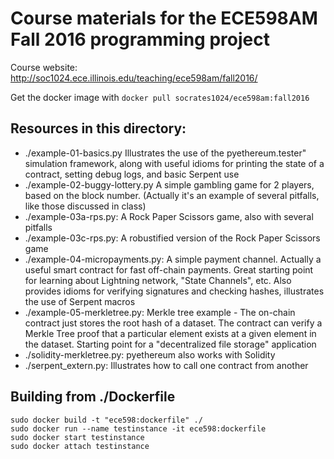 Course materials for the ECE598AM Fall 2016 programming project
=========
Course website: http://soc1024.ece.illinois.edu/teaching/ece598am/fall2016/

Get the docker image with `docker pull socrates1024/ece598am:fall2016`

Resources in this directory:
--
   - ./example-01-basics.py
      Illustrates the use of the pyethereum.tester" simulation framework, along with useful idioms for printing the state of a contract, setting debug logs, and basic Serpent use
   - ./example-02-buggy-lottery.py
      A simple gambling game for 2 players, based on the block number. (Actually it's an example of several pitfalls, like those discussed in class)
   - ./example-03a-rps.py:
      A Rock Paper Scissors game, also with several pitfalls
   - ./example-03c-rps.py:
      A robustified version of the Rock Paper Scissors game
   - ./example-04-micropayments.py:
      A simple payment channel. Actually a useful smart contract for fast off-chain payments. Great starting point for learning about Lightning network, "State Channels", etc. Also provides idioms for verifying signatures and checking hashes, illustrates the use of Serpent macros
   - ./example-05-merkletree.py:
      Merkle tree example - The on-chain contract just stores the root hash of a dataset. The contract can verify a Merkle Tree proof that a particular element exists at a given element in the dataset. Starting point for a "decentralized file storage" application
   - ./solidity-merkletree.py:
      pyethereum also works with Solidity
   - ./serpent_extern.py:
     Illustrates how to call one contract from another

Building from ./Dockerfile
--
```
sudo docker build -t "ece598:dockerfile" ./
sudo docker run --name testinstance -it ece598:dockerfile
sudo docker start testinstance
sudo docker attach testinstance
```

